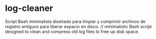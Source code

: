 # log-cleaner
 Script Bash minimalista diseñado para limpiar y comprimir archivos de registro antiguos para liberar espacio en disco. //  minimalistic Bash script designed to clean and compress old log files to free up disk space.
